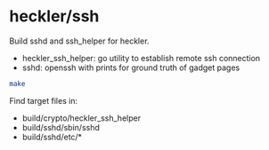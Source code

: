 # heckler/ssh

Build sshd and ssh_helper for heckler.

- heckler_ssh_helper: go utility to establish remote ssh connection
- sshd: openssh with prints for ground truth of gadget pages

```sh
make
```

Find target files in:
- build/crypto/heckler_ssh_helper
- build/sshd/sbin/sshd
- build/sshd/etc/*



